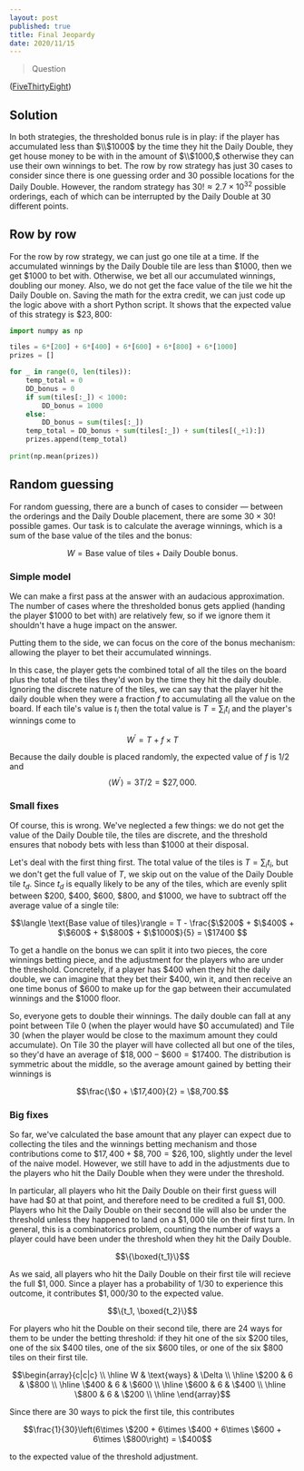 ```yaml
---
layout: post
published: true
title: Final Jeopardy
date: 2020/11/15
---
```


>Question

<!--more-->

([FiveThirtyEight](URL))

## Solution

In both strategies, the thresholded bonus rule is in play: if the player has accumulated less than $\\$1000$ by the time they hit the Daily Double, they get house money to be with in the amount of $\\$1000,$ otherwise they can use their own winnings to bet. The row by row strategy has just $30$ cases to consider since there is one guessing order and $30$ possible locations for the Daily Double. However, the random strategy has $30! \approx 2.7\times 10^{32}$ possible orderings, each of which can be interrupted by the Daily Double at $30$ different points. 

## Row by row

For the row by row strategy, we can just go one tile at a time. If the accumulated winnings by the Daily Double tile are less than $\$1000,$ then we get $\$1000$ to bet with. Otherwise, we bet all our accumulated winnings, doubling our money. Also, we do not get the face value of the tile we hit the Daily Double on. Saving the math for the extra credit, we can just code up the logic above with a short Python script. It shows that the expected value of this strategy is $\$23,800:$

```python
import numpy as np

tiles = 6*[200] + 6*[400] + 6*[600] + 6*[800] + 6*[1000]
prizes = []

for _ in range(0, len(tiles)):
    temp_total = 0
    DD_bonus = 0
    if sum(tiles[:_]) < 1000:
        DD_bonus = 1000
    else:
        DD_bonus = sum(tiles[:_])
    temp_total = DD_bonus + sum(tiles[:_]) + sum(tiles[(_+1):])
    prizes.append(temp_total)
    
print(np.mean(prizes))
```

## Random guessing

For random guessing, there are a bunch of cases to consider — between the orderings and the Daily Double placement, there are some $30\times30!$ possible games. Our task is to calculate the average winnings, which is a sum of the base value of the tiles and the bonus:

$$W = \text{Base value of tiles} + \text{Daily Double bonus}.$$

### Simple model

We can make a first pass at the answer with an audacious approximation. The number of cases where the thresholded bonus gets applied (handing the player $\$1000$ to bet with) are relatively few, so if we ignore them it shouldn't have a huge impact on the answer.

Putting them to the side, we can focus on the core of the bonus mechanism: allowing the player to bet their accumulated winnings. 

In this case, the player gets the combined total of all the tiles on the board plus the total of the tiles they'd won by the time they hit the daily double. Ignoring the discrete nature of the tiles, we can say that the player hit the daily double when they were a fraction $f$ to accumulating all the value on the board. If each tile's value is $t_i$ then the total value is $T = \sum_i t_i$ and the player's winnings come to

$$W^\prime = T + f\times T$$

Because the daily double is placed randomly, the expected value of $f$ is $1/2$ and $$\langle W^\prime \rangle = 3T/2 = \$27,000.$$

### Small fixes

Of course, this is wrong. We've neglected a few things: we do not get the value of the Daily Double tile, the tiles are discrete, and the threshold ensures that nobody bets with less than $\$1000$ at their disposal.

Let's deal with the first thing first. The total value of the tiles is $T = \sum_i t_i,$ but we don't get the full value of $T,$ we skip out on the value of the Daily Double tile $t_d.$ Since $t_d$ is equally likely to be any of the tiles, which are evenly split between $\$200,$ $\$400,$ $\$600,$ $\$800,$ and $\$1000,$ we have to subtract off the average value of a single tile:

$$\langle \text{Base value of tiles}\rangle = T - \frac{$\$200$ + $\$400$ + $\$600$ + $\$800$ + $\$1000$}{5} = \$17400 $$

To get a handle on the bonus we can split it into two pieces, the core winnings betting piece, and the adjustment for the players who are under the threshold. Concretely, if a player has $\$400$ when they hit the daily double, we can imagine that they bet their $\$400,$ win it, and then receive an one time bonus of $\$600$ to make up for the gap between their accumulated winnings and the $\$1000$ floor. 

So, everyone gets to double their winnings. The daily double can fall at any point between Tile $0$ (when the player would have $\$0$ accumulated) and Tile $30$ (when the player would be close to the maximum amount they could accumulate). On Tile $30$ the player will have collected all but one of the tiles, so they'd have an average of $\$18,000 - \$600 = \$17400.$ The distribution is symmetric about the middle, so the average amount gained by betting their winnings is 

$$\frac{\$0 + \$17,400}{2} = \$8,700.$$

### Big fixes

So far, we've calculated the base amount that any player can expect due to collecting the tiles and the winnings betting mechanism and those contributions come to $\$17,400 + \$8,700 = \$26,100,$ slightly under the level of the naive model. However, we still have to add in the adjustments due to the players who hit the Daily Double when they were under the threshold. 

In particular, all players who hit the Daily Double on their first guess will have had $\$0$ at that point, and therefore need to be credited a full $\$1,000.$ Players who hit the Daily Double on their second tile will also be under the threshold unless they happened to land on a $\$1,000$ tile on their first turn. In general, this is a combinatorics problem, counting the number of ways a player could have been under the threshold when they hit the Daily Double.

$$\{\boxed{t_1}\}$$

As we said, all players who hit the Daily Double on their first tile will recieve the full $\$1,000.$ Since a player has a probability of $1/30$ to experience this outcome, it contributes $\$1,000/30$ to the expected value. 

$$\{t_1, \boxed{t_2}\}$$

For players who hit the Double on their second tile, there are $24$ ways for them to be under the betting threshold: if they hit one of the six $\$200$ tiles, one of the six $\$400$ tiles, one of the six $\$600$ tiles, or one of the six $\$800$ tiles on their first tile. 

$$\begin{array}{c|c|c} \\ \hline
W & \text{ways} & \Delta \\ \hline
\$200 & 6 & \$800 \\ \hline
\$400 & 6 & \$600 \\ \hline
\$600 & 6 & \$400 \\ \hline
\$800 & 6 & \$200 \\ \hline
\end{array}$$

Since there are $30$ ways to pick the first tile, this contributes 

$$\frac{1}{30}\left(6\times \$200 + 6\times \$400 + 6\times \$600 + 6\times \$800\right) = \$400$$

to the expected value of the threshold adjustment.


<br>
